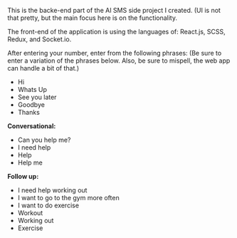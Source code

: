 This is the backe-end part of the AI SMS side project I created. (UI is not that pretty, but the main focus here is on the functionality.

The front-end of the application is using the languages of: React.js, SCSS, Redux, and Socket.io.

After entering your number, enter from the following phrases: (Be sure to enter a variation of the phrases below. Also, be sure to mispell, the web app can handle a bit of that.)

- Hi
- Whats Up
- See you later
- Goodbye
- Thanks


**Conversational:**
- Can you help me?
- I need help
- Help
- Help me
	
**Follow up:**
- I need help working out
- I want to go to the gym more often
- I want to do exercise
- Workout
- Working out
- Exercise
